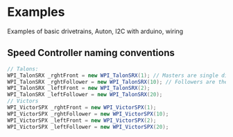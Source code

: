 # Examples
Examples of basic drivetrains, Auton, I2C with arduino, wiring



## Speed Controller naming conventions
```java
// Talons:
WPI_TalonSRX _rghtFront = new WPI_TalonSRX(1); // Masters are single digits
WPI_TalonSRX _rghtFollower = new WPI_TalonSRX(10); // Followers are the same id as the master but with a 0 added
WPI_TalonSRX _leftFront = new WPI_TalonSRX(2);
WPI_TalonSRX _leftFollower = new WPI_TalonSRX(20);
// Victors
WPI_VictorSPX _rghtFront = new WPI_VictorSPX(1);
WPI_VictorSPX _rghtFollower = new WPI_VictorSPX(10);
WPI_VictorSPX _leftFront = new WPI_VictorSPX(2);
WPI_VictorSPX _leftFollower = new WPI_VictorSPX(20);
